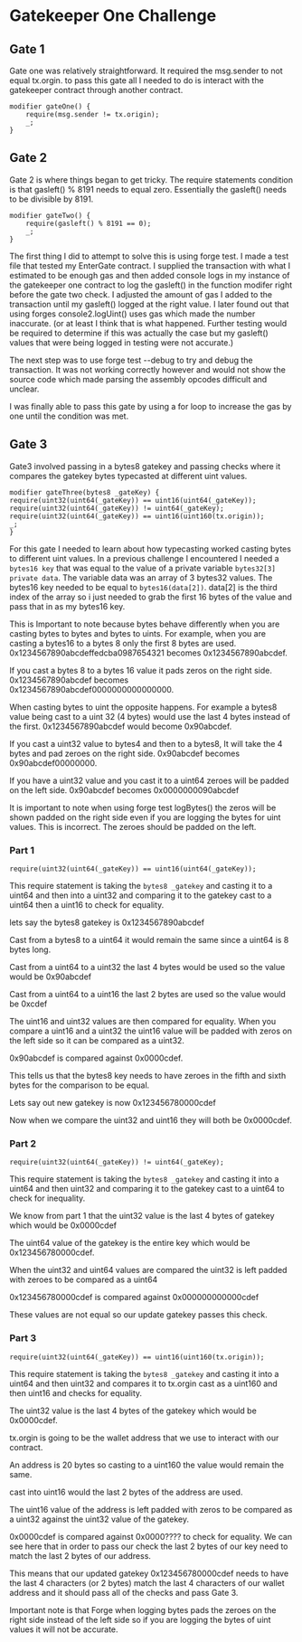 # Gatekeeper One Challenge

## Gate 1

Gate one was relatively straightforward.  It required the msg.sender to not equal tx.orgin. to pass this gate all I needed to do is interact with the gatekeeper contract through another contract. 

```
modifier gateOne() { 
	require(msg.sender != tx.origin); 
	_; 
}
```

## Gate 2
Gate 2 is where things began to get tricky. The require statements condition is that gasleft() % 8191 needs to equal zero. Essentially the gasleft() needs to be divisible by 8191. 

```
modifier gateTwo() { 
	require(gasleft() % 8191 == 0); 
	_; 
}
```

The first thing I did to attempt to solve this is using forge test. I made a test file that tested my EnterGate contract. I supplied the transaction with what I estimated to be enough gas and then added console logs in my instance of the gatekeeper one contract to log the gasleft() in the function modifer right before the gate two check. I adjusted the amount of gas I added to the transaction until my gasleft() logged at the right value. I later found out that using forges console2.logUint() uses gas which made the number inaccurate. (or at least I think that is what happened. Further testing would be required to determine if this was actually the case but my gasleft() values that were being logged in testing were not accurate.)

The next step was to use forge test --debug to try and debug the transaction. It was not working correctly however and would not show the source code which made parsing the assembly opcodes difficult and unclear. 

I was finally able to pass this gate by using a for loop to increase the gas by one until the condition was met. 

## Gate 3 

Gate3 involved passing in a bytes8 gatekey and passing checks where it compares the gatekey bytes typecasted at different uint values.

```
modifier gateThree(bytes8 _gateKey) { 
require(uint32(uint64(_gateKey)) == uint16(uint64(_gateKey));        require(uint32(uint64(_gateKey)) != uint64(_gateKey); require(uint32(uint64(_gateKey)) == uint16(uint160(tx.origin)); 
_;
}
```

For this gate I needed to learn about how typecasting worked casting bytes to different uint values. In a previous challenge I encountered I needed a `bytes16 key` that was equal to the value of a private variable `bytes32[3] private data`. The variable data was an array of 3 bytes32 values. The bytes16 key needed to be equal to `bytes16(data[2])`. data\[2] is the third index of the array so i just needed to grab the first 16 bytes of the value and pass that in as my bytes16 key. 

This is Important to note because bytes behave differently when you are casting bytes to bytes and bytes to uints. For example, when you are casting a bytes16 to a bytes 8 only the first 8 bytes are used. 0x1234567890abcdeffedcba0987654321 becomes 0x1234567890abcdef.

If you cast a bytes 8 to a bytes 16 value it pads zeros on the right side. 0x1234567890abcdef becomes 0x1234567890abcdef0000000000000000. 

When casting bytes to uint the opposite happens. For example a bytes8 value being cast to a uint 32 (4 bytes) would use the last 4 bytes instead of the first. 0x1234567890abcdef would become 0x90abcdef. 

If you cast a uint32 value to bytes4 and then to a bytes8, It will take the 4 bytes and pad zeroes on the right side.  0x90abcdef becomes 0x90abcdef00000000. 

If you have a uint32 value and you cast it to a uint64 zeroes will be padded on the left side.
0x90abcdef becomes 0x0000000090abcdef

It is important to note when using forge test logBytes() the zeros will be shown padded on the right side even if you are logging the bytes for uint values. This is incorrect. The zeroes should be padded on the left.

### Part 1

```
require(uint32(uint64(_gateKey)) == uint16(uint64(_gateKey));
```

This require statement is taking the `bytes8 _gatekey` and casting it to a uint64 and then into a uint32 and comparing it to the gatekey cast to a uint64 then a uint16 to check for equality.

lets say the bytes8 gatekey is 0x1234567890abcdef

Cast from a bytes8 to a uint64 it would remain the same since a uint64 is 8 bytes long.

Cast from a uint64 to a uint32 the last 4 bytes would be used so the value would be 0x90abcdef

Cast from a uint64 to a uint16 the last 2 bytes are used so the value would be 0xcdef

The uint16 and uint32 values are then compared for equality. When you compare a uint16 and a uint32 the uint16 value will be padded with zeros on the left side so it can be compared as a uint32.  

0x90abcdef is compared against 0x0000cdef.

This tells us that the bytes8 key needs to have zeroes in the fifth and sixth bytes for the comparison to be equal. 

Lets say out new gatekey is now 0x123456780000cdef

Now when we compare the uint32 and uint16 they will both be 0x0000cdef.

### Part 2

```
require(uint32(uint64(_gateKey)) != uint64(_gateKey);
```

This require statement is taking the `bytes8 _gatekey` and casting it into a uint64 and then uint32 and comparing it to the gatekey cast to a uint64 to check for inequality. 

We know from part 1 that the uint32 value is the last 4 bytes of gatekey which would be 0x0000cdef

The uint64 value of the gatekey is the entire key which would be  0x123456780000cdef.

When the uint32 and uint64 values are compared the uint32 is left padded with zeroes to be compared as a uint64

0x123456780000cdef is compared against 0x000000000000cdef

These values are not equal so our update gatekey passes this check.

### Part 3 

```
require(uint32(uint64(_gateKey)) == uint16(uint160(tx.origin));
```

This require statement is taking the `bytes8 _gatekey` and casting it into a uint64 and then uint32 and compares it to tx.orgin cast as a uint160 and then uint16 and checks for equality.

The uint32 value is the last 4 bytes of the gatekey which would be 0x0000cdef.

tx.orgin is going to be the wallet address that we use to interact with our contract. 

An address is 20 bytes so casting to a uint160 the value would remain the same.

cast into uint16 would the last 2 bytes of the address are used. 

The uint16 value of the address is left padded with zeros to be compared as a uint32 against the uint32 value of the gatekey. 

0x0000cdef is compared against 0x0000???? to check for equality.  We can see here that in order to pass our check the last 2 bytes of our key need to match the last 2 bytes of our address. 

This means that our updated gatekey  0x123456780000cdef needs to have the last 4 characters (or 2 bytes) match the last 4 characters of our wallet address and it should pass all of the checks and pass Gate 3.

Important note is that Forge when logging bytes pads the zeroes on the right side instead of the left side so if you are logging the bytes of uint values it will not be accurate.
